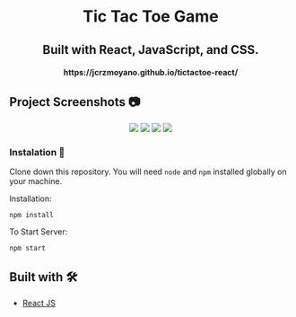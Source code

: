 <h1 align="center">Tic Tac Toe Game</h1>
<h2 align="center">Built with React, JavaScript, and CSS.</h2>
<h4 align="center">https://jcrzmoyano.github.io/tictactoe-react/</h4>

## Project Screenshots 📷

<p align="center">
<img src="https://i.imgur.com/mUk4Jsg.png">
<img src="https://i.imgur.com/iedOda9.png">
<img src="https://i.imgur.com/N1fe3i3.png">
<img src="https://i.imgur.com/Lj8CZib.png">
</p>

### Instalation 🔧

Clone down this repository. You will need `node` and `npm` installed globally on your machine.  

Installation:

`npm install`

To Start Server:

`npm start`

## Built with 🛠️

* [React JS](https://reactjs.org/)
